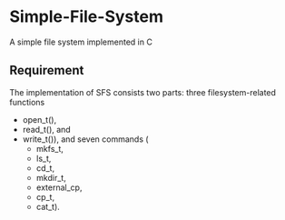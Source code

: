 # Simple-File-System
A simple file system implemented in C

## Requirement
The implementation of SFS consists two parts: three filesystem-related functions
- open_t(),
- read_t(), and
- write_t()),
and seven commands (
    - mkfs_t,
    - ls_t,
    - cd_t,
    - mkdir_t,
    - external_cp,
    - cp_t,
    - cat_t).
